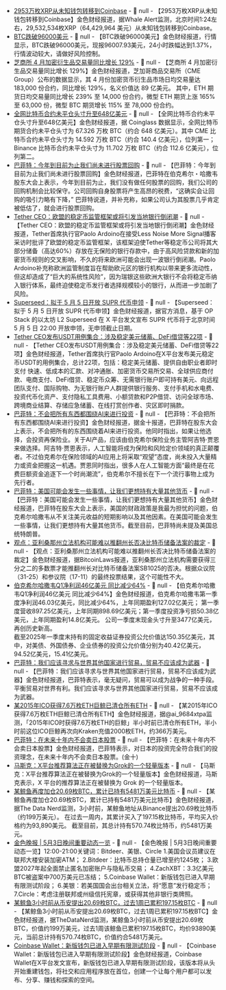 - [2953万枚XRP从未知钱包转移到Coinbase](https://x.com/whale_alert/status/1918718397891682638) - 📰 null - 【2953万枚XRP从未知钱包转移到Coinbase】金色财经报道，据Whale Alert监测，北京时间1:24左右，29,532,534枚XRP（64,429,964 美元）从未知钱包转移到Coinbase。
- [BTC跌破96000美元]() - 📰 null - 【BTC跌破96000美元】金色财经报道，行情显示，BTC跌破96000美元，现报96007.93美元，24小时跌幅达到1.37%，行情波动较大，请做好风险控制。
- [芝商所 4 月加密衍生品交易量同比增长 129%](https://www.coindesk.com/markets/2025/05/03/cme-group-crypto-derivatives-volume-soars-129-in-april-with-eth-leading-the-charge) - 📰 null - 【芝商所 4 月加密衍生品交易量同比增长 129%】金色财经报道，芝加哥商品交易所（CME Group）公布的数据显示，其 4 月份加密货币衍生品市场日均交易量达 183,000 份合约，同比增长 129%，名义价值达 89 亿美元。 
其中，ETH 期货日均交易量同比增长 239% 至 14,000 份合约，微型 ETH 期货上涨 165% 至 63,000 份，微型 BTC 期货增长 115% 至 78,000 份合约。
- [全网比特币合约未平仓头寸升至648亿美元]() - 📰 null - 【全网比特币合约未平仓头寸升至648亿美元】金色财经报道，据 Coinglass 数据显示，全网比特币期货合约未平仓头寸为 67.326 万枚 BTC（约合 648 亿美元）。其中 CME 比特币合约未平仓头寸为 14.592 万枚 BTC（约合 140.4 亿美元），位列第一；Binance 比特币合约未平仓头寸为 11.702 万枚 BTC（约合 112.6 亿美元），位列第二。
- [巴菲特：今年到目前为止我们尚未进行股票回购]() - 📰 null - 【巴菲特：今年到目前为止我们尚未进行股票回购】金色财经报道，巴菲特在伯克希尔・哈撒韦股东大会上表示，今年到目前为止，我们没有做任何股票的回购，我们公司的回购机制会比较保守。公司回购自身股票将产生高昂的税费，“这确实会让回购的吸引力略有下降，” 巴菲特说道，并补充称，如果公司认为其股票几乎肯定被低估了，就会进行股票回购。
- [Tether CEO：欧盟的稳定币监管框架或将引发当地银行倒闭潮](https://www.coindesk.com/markets/2025/05/03/like-spitting-on-a-fire-tether-ceo-slams-eu-deposit-protections-amid-bank-failure-warnings) - 📰 null - 【Tether CEO：欧盟的稳定币监管框架或将引发当地银行倒闭潮】金色财经报道，Tether首席执行官Paolo Ardoino在接受Less Noise More Signal播客采访时批评了欧盟的稳定币监管框架，该框架迫使Tether等稳定币公司将其大部分储备（高达60%）存放在无保险的银行存款中，由于高风险贷款和新的加密货币规则的交叉影响，不久的将来欧洲可能会出现一波银行倒闭潮。Paolo Ardoino补充称欧洲监管制度旨在帮助欧元区的银行机构以带来更多流动性，但这却造成了“巨大的系统性风险”，因为瑞银这些欧洲大银行不会将稳定币纳入银行体系，最终迫使稳定币发行者选择规模较小的银行，从而进一步加剧了风险。
- [Superseed：拟于 5 月 5 日开放 SUPR 代币申领](https://x.com/SuperseedXYZ/status/1918672763838980576) - 📰 null - 【Superseed：拟于 5 月 5 日开放 SUPR 代币申领】金色财经报道，据官方消息，基于 OP Stack 的以太坊 L2 Superseed 在 X 平台发文宣布 SUPR 代币将于北京时间 5 月 5 日 22:00 开放申领，无申领截止日期。
- [Tether CEO发布USDT用例集合：涉及稳定美元储蓄、DeFi借贷等22项](https://x.com/paoloardoino/status/1918540204094157130) - 📰 null - 【Tether CEO发布USDT用例集合：涉及稳定美元储蓄、DeFi借贷等22项】金色财经报道，Tether首席执行官Paolo Ardoino在X平台发布美元稳定币USDT的用例集合，总计22项，包括：稳定美元储蓄、提供自由职业者即时支付 
快速、低成本的汇款、对冲通胀、加密货币交易所交易、全球供应商付款、电商支付、DeFi借贷、稳定币众筹、无需银行账户即可持有美元、向远程团队支付、国际购物、为无银行账户人群提供银行服务、支付手机和水电费、投资代币化资产、支付隐私工具费用、小额贷款和P2P借贷、访问全球市场、跨境商业结算、存储应急储蓄、在线打赏创作者、灾区即时捐款。
- [巴菲特：不会把所有东西都围绕AI来进行投资]() - 📰 null - 【巴菲特：不会把所有东西都围绕AI来进行投资】金色财经报道，据金十报道，巴菲特在股东大会上表示，不会把所有的东西围绕着AI来进行投资。他同时指出，如果让他选择，会投资再保险业。关于AI产品，应该由伯克希尔保险业务主管阿吉特·贾恩来做选择。阿吉特·贾恩表示，人工智能将成为保险和风险定价领域的真正颠覆者。不过伯克希尔在保险领域的AI应用上将采取“观望”态度，尚未投入大量精力或资金把握这一机遇。贾恩同时指出，很多人在人工智能方面“最终是在花费巨额资金追逐下一个时尚潮流”，伯克希尔不擅长在下一个流行事物上成为先行者。
- [巴菲特：美国可能会发生一些事情，让我们更想持有大量其他货币]() - 📰 null - 【巴菲特：美国可能会发生一些事情，让我们更想持有大量其他货币】金色财经报道，巴菲特在股东大会上表示，美国的财政政策是我最为担忧的问题，伯克希尔哈撒韦从不关注美元收益的短期影响以及其他因素。在美国可能会发生一些事情，让我们更想持有大量其他货币。截至目前，巴菲特尚未提及美国总统特朗普。
- [观点：亚利桑那州立法机构可能难以推翻州长否决比特币储备法案的裁定](https://x.com/Bitcoin_Laws/status/1918669982789173409) - 📰 null - 【观点：亚利桑那州立法机构可能难以推翻州长否决比特币储备法案的裁定】金色财经报道，据BitcoinLaws报道，亚利桑那州立法机构需要获得三分之二的多数票才能推翻州长对比特币储备法案SB1025的否决。根据众议院（31-25）和参议院（17-11）的最终投票结果，这个可能性不大。
- [伯克希尔哈撒韦Q1净利润46亿美元 同比减少64%](http://sycaijing.com/news/flash?id=151451) - 📰 null - 【伯克希尔哈撒韦Q1净利润46亿美元 同比减少64%】金色财经报道，伯克希尔哈撒韦第一季度净利润46.03亿美元，同比减少64%，上年同期盈利127.02亿美元； 
第一季度营收897.25亿美元，上年同期898.69亿美元；第一季度投资净亏损50.38亿美元，上年同期盈利14.8亿美元。 
公司一季度末现金头寸升至3477亿美元，再创历史新高。  
截至2025年一季度末持有的固定收益证券投资公允价值达150.35亿美元，其中，对美债、外国债券、企业债券的投资公允价值分别为40.42亿美元，94.52亿美元，15.41亿美元。
- [巴菲特：我们应该寻求与世界其他国家进行贸易，贸易不应该成为武器]() - 📰 null - 【巴菲特：我们应该寻求与世界其他国家进行贸易，贸易不应该成为武器】金色财经报道，巴菲特表示，毫无疑问，贸易可以成为战争的一种手段。平衡贸易对世界有利。我们应该寻求与世界其他国家进行贸易，贸易不应该成为武器。
- [某2015年ICO获得7.6万枚ETH巨鲸已清仓所有ETH](https://x.com/ai_9684xtpa/status/1918662304897573092) - 📰 null - 【某2015年ICO获得7.6万枚ETH巨鲸已清仓所有ETH】金色财经报道，据@ai_9684xtpa监测，「2015年ICO时获得7.6万枚ETH的巨鲸」半小时前已清仓所有ETH，半小时前这位ICO巨鲸再次向Kraken充值2000枚ETH，约366万美元。
- [巴菲特：在未来十年内不会卖日本股票]() - 📰 null - 【巴菲特：在未来十年内不会卖日本股票】金色财经报道，巴菲特表示，对日本的投资完全符合我们的投资理念，在未来十年内不会卖日本股票。(金十)
- [马斯克：X平台推荐算法正在被替换为Grok的一个轻量版本](https://x.com/elonmusk/status/1918592668307010019) - 📰 null - 【马斯克：X平台推荐算法正在被替换为Grok的一个轻量版本】金色财经报道，马斯克表示，X 平台的推荐算法正在被替换为 Grok 的一个轻量版本。
- [某鲸鱼再度加仓20.69枚BTC，累计已持有5481万美元比特币](https://x.com/OnchainDataNerd/status/1918647459439677496) - 📰 null - 【某鲸鱼再度加仓20.69枚BTC，累计已持有5481万美元比特币】金色财经报道，据The Data Nerd监测，3小时前，某鲸鱼地址从Binance提出20.69枚比特币（约199万美元）。 
在过去一周内，其累计买入了197.15枚比特币，平均买入价格约为93,890美元。 
截至目前，其总计持有570.74枚比特币，约5481万美元。
- [金色晚报 | 5月3日晚间重要动态一览]() - 📰 null - 【金色晚报 | 5月3日晚间重要动态一览】12:00-21:00关键词：Bitdeer、美银、Circle 
1.美国会议员建议在联邦大楼安装加密ATM； 
2.Bitdeer：比特币总持仓量已增至约1245枚； 
3.欧盟2027年起全面禁止匿名加密账户与隐私币交易； 
4.ZachXBT：3.3亿美元BTC被盗案中700万美元已冻结； 
5.Coinbase Wallet：新版钱包已进入早期有限测试阶段； 
6.美银：若美国国会出台相关立法，将“愿意”发行稳定币； 
7.Circle：考虑注册联邦或州级信托宪章，或获得其他非银行类牌照。
- [某鲸鱼3小时前从币安提出20.69枚BTC，过去1周已累积197.15枚BTC](https://x.com/OnchainDataNerd/status/1918647459439677496) - 📰 null - 【某鲸鱼3小时前从币安提出20.69枚BTC，过去1周已累积197.15枚BTC】金色财经报道，据TheDataNerd监测，某鲸鱼3小时前从币安提出20.69枚BTC，价值约199万美元，过去1周该鲸鱼已累积197.15枚BTC，均价93890美元，当前总计持有570.74枚BTC，价值约合5481万美元。
- [Coinbase Wallet：新版钱包已进入早期有限测试阶段](https://x.com/CoinbaseWallet/status/1918327981715460226) - 📰 null - 【Coinbase Wallet：新版钱包已进入早期有限测试阶段】金色财经报道，Coinbase Wallet在X平台发文宣布，新版钱包已进入早期有限测试阶段，该版本将从头开始重建钱包，将社交和应用程序放在首位，创建一个让每个用户都可以发布、分享、赚钱和探索的空间。
